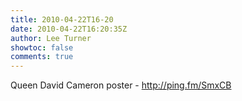 ```yaml
---
title: 2010-04-22T16-20
date: 2010-04-22T16:20:35Z
author: Lee Turner
showtoc: false
comments: true
---
```


Queen David Cameron poster - http://ping.fm/SmxCB

